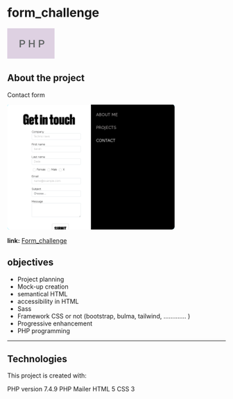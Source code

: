 # form_challenge

![Alt text](./assets/php.svg)
  
## About  the project

Contact form 

![image info](./assets/caption-FORM.png)

**link:** [Form_challenge](https://sarah-dade.dev/)

##  objectives  

* Project planning
* Mock-up creation
* semantical HTML
* accessibility in HTML
* Sass
* Framework CSS or not (bootstrap, bulma, tailwind, ............. )
* Progressive enhancement
* PHP programming
---  
 ## Technologies
  This project is created with:

PHP version 7.4.9
PHP Mailer 
HTML 5
CSS 3

         
